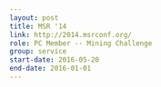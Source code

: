 ```yaml
---
layout: post
title: MSR '14
link: http://2014.msrconf.org/
role: PC Member -- Mining Challenge
group: service
start-date: 2016-05-20
end-date: 2016-01-01
---
```

